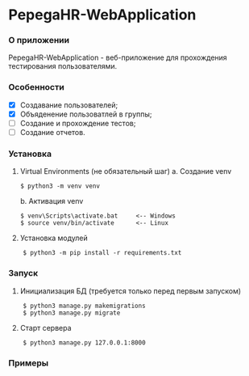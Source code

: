 # PepegaHR-WebApplication

### О приложении
PepegaHR-WebApplication - веб-приложение для прохождения тестирования пользователями.

### Особенности
- [X] Создавание пользователей;
- [X] Объяденение пользоватлей в группы;
- [ ] Создание и прохождение тестов;
- [ ] Создание отчетов.

### Установка
1. Virtual Environments (не обязательный шаг)
    a. Создание venv
      ```console
      $ python3 -m venv venv      
      ```
    b. Активация venv
      ```console
      $ venv\Scripts\activate.bat     <-- Windows
      $ source venv/bin/activate      <-- Linux
      ```
2. Установка модулей
```console
    $ python3 -m pip install -r requirements.txt        
```

### Запуск
1. Инициализация БД (требуется только перед первым запуском)
```console
    $ python3 manage.py makemigrations 
    $ python3 manage.py migrate 
```
2. Старт сервера
```console
    $ python3 manage.py 127.0.0.1:8000
```
### Примеры